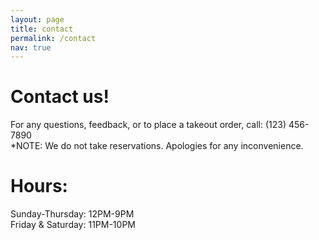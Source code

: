 ```yaml
---
layout: page
title: contact
permalink: /contact
nav: true
---
```


# Contact us!

For any questions, feedback, or to place a takeout order, call: (123) 456-7890 <br>
*NOTE: We do not take reservations. Apologies for any inconvenience.

# Hours:

Sunday-Thursday: 12PM-9PM <br>
Friday & Saturday: 11PM-10PM
